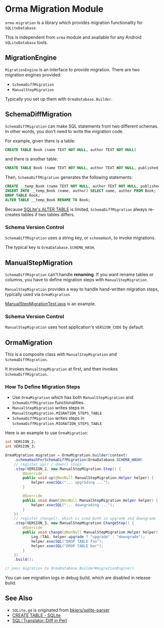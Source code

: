 # Orma Migration Module

`orma-migration` is a library which provides migration functionality
for `SQLiteDatabase`.

This is independent from `orma` module and available for
any Android `SQLiteDatabase` tools.

## MigrationEngine

`MigrationEngine` is an interface to provide migration. There are two migration engines provided:

* `SchemaDiffMigration`
* `ManualStepMigration`

Typically you set up them with `OrmaDatabase.Builder`.

## SchemaDiffMigration

`SchemaDiffMigration` can make SQL statements from two different schemas. In other words, you don't need to write the migration code.

For example, given there is a table:

```sql
CREATE TABLE Book (name TEXT NOT NULL, author TEXT NOT NULL)
```

and there is another table:

```sql
CREATE TABLE Book (name TEXT NOT NULL, author TEXT NOT NULL, published_date DATE)
```

Then, `SchemaDiffMigration` generates the following statements:

```sql
CREATE __temp_Book (name TEXT NOT NULL, author TEXT NOT NULL, published_date DATE);
INSERT INTO __temp_Book (name, author) SELECT name, author FROM Book;
DROP TABLE Book;
ALTER TABLE __temp_Book RENAME TO Book;
```

Because [SQLite's ALTER TABLE](https://www.sqlite.org/lang_altertable.html)
is limited, `SchemaDiffMigration` always re-creates tables if two tables differs.

### Schema Version Control

`SchemaDiffMigration` uses a string key, or `schemaHash`, to invoke migrations.

The typical key is `OrmaDatabase.SCHEMA_HASH`.

## ManualStepMigration

`SchemaDiffMigration` can't handle **renaming**. If you want rename tables
or columns, you have to define migration steps with `ManualStepMigration`.

`ManualStepMigration` provides a way to handle hand-written migration steps,
typically used via `OrmaMigration`.

[ManualStepMigrationTest.java](src/test/java/com/github/gfx/android/orma/migration/test/ManualStepMigrationTest.java)
is an example.

### Schema Version Control

`ManualStepMigration` uses host application's `VERSION_CODE` by default.

## OrmaMigration

This is a composite class with `ManualStepMigration` and `SchemaDiffMigration`.

It invokes `ManualStepMigration` at first, and then invokes `SchemaDiffMigration`.

### How To Define Migration Steps

* Use `OrmaMigration` which has both `ManualStepMigration` and `SchemaDiffMigration` functionalities.
* `ManualStepMigration` writes steps in `ManualStepMigration.MIGRATION_STEPS_TABLE`
* `SchemaDiffMigration` writes steps in `SchemaDiffMigration.MIGRATION_STEPS_TABLE`

Here is an example to use `OrmaMigration`:

```java
int VERSION_2;
int VERSION_3;

OrmaMigration migration = OrmaMigration.builder(context)
    .schemaHashForSchemaDiffMigration(OrmaDatabase.SCHEMA_HASH)
    // register up() / down() steps
    .step(VERSION_2, new ManualStepMigration.Step() {
        @Override
        public void up(@NonNull ManualStepMigration.Helper helper) {
            helper.execSQL("... upgrading ...");
        }

        @Override
        public void down(@NonNull ManualStepMigration.Helper helper) {
            helper.execSQL("... downgrading ...");
        }
    })
    // register change(), which is used both in upgrade and downgrade
    .step(VERSION_3, new ManualStepMigration.ChangeStep() {
        @Override
        public void change(@NonNull ManualStepMigration.Helper helper) {
            Log.(TAG, helper.upgrade ? "upgrade" : "downgrade");
            helper.execSQL("DROP TABLE foo");
            helper.execSQL("DROP TABLE bar");
        }
    })
    .build();

// pass migration to OrmaDatabase.Builder#migrationEngine()
```

You can see migration logs in debug build, which are disabled in release build.

## See Also

* `SQLite.g4` is originated from [bkiers/sqlite-parser](https://github.com/bkiers/sqlite-parser)
* [CREATE TABLE - SQLite](https://www.sqlite.org/lang_createtable.html)
* [SQL::Translator::Diff in Perl](https://metacpan.org/pod/SQL::Translator::Diff)
